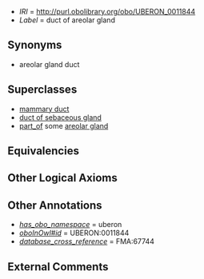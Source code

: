  * *IRI* = http://purl.obolibrary.org/obo/UBERON_0011844
 * *Label* = duct of areolar gland

## Synonyms

 * areolar gland duct

## Superclasses

 * [mammary duct](../../UBERON/65/UBERON_0001765.md)
 * [duct of sebaceous gland](../../UBERON/45/UBERON_0011845.md)
 * [part_of](../../BFO/50/BFO_0000050.md) some [areolar gland](../../UBERON/27/UBERON_0011827.md)

## Equivalencies


## Other Logical Axioms


## Other Annotations

 * *[has_obo_namespace](../../ce/oboInOwl#hasOBONamespace.md)* = uberon
 * *[oboInOwl#id](../../id/oboInOwl#id.md)* = UBERON:0011844
 * *[database_cross_reference](../../ef/oboInOwl#hasDbXref.md)* = FMA:67744

## External Comments

